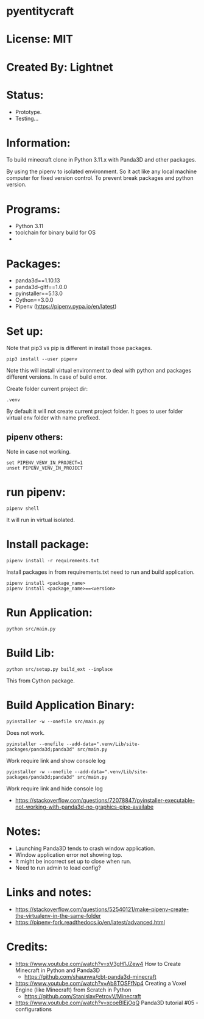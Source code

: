 # pyentitycraft

# License: MIT

# Created By: Lightnet

# Status:
 * Prototype.
 * Testing...

# Information:
  To build minecraft clone in Python 3.11.x with Panda3D and other packages.
  
  By using the pipenv to isolated environment. So it act like any local machine computer for fixed version control. To prevent break packages and python version.

# Programs:
 * Python 3.11
 * toolchain for binary build for OS
 * 
 
# Packages:
 * panda3d==1.10.13
 * panda3d-gltf==1.0.0
 * pyinstaller==5.13.0
 * Cython==3.0.0
 * Pipenv (https://pipenv.pypa.io/en/latest)
 
# Set up:

Note that pip3 vs pip is different in install those packages.

```
pip3 install --user pipenv
```
Note this will install virtual environment to deal with python and packages different versions. In case of build error.

Create folder current project dir:
```
.venv
```
By default it will not create current project folder. It goes to user folder virtual env folder with name prefixed.

## pipenv others:
  Note in case not working.
```
set PIPENV_VENV_IN_PROJECT=1
unset PIPENV_VENV_IN_PROJECT
```
# run pipenv:
```
pipenv shell
```
It will run in virtual isolated.

# Install package:
```
pipenv install -r requirements.txt
```
Install packages in from requirements.txt need to run and build application.

```
pipenv install <package_name>
pipenv install <package_name>==<version>
```

# Run Application:
```
python src/main.py
```

# Build Lib:
```
python src/setup.py build_ext --inplace
```
This from Cython package.

# Build Application Binary:
```
pyinstaller -w --onefile src/main.py
```
  Does not work.
```
pyinstaller --onefile --add-data=".venv/Lib/site-packages/panda3d;panda3d" src/main.py
```
  Work require link and show console log
```
pyinstaller -w --onefile --add-data=".venv/Lib/site-packages/panda3d;panda3d" src/main.py
```
  Work require link and hide console log

 * https://stackoverflow.com/questions/72078847/pyinstaller-executable-not-working-with-panda3d-no-graphics-pipe-availabe

# Notes:
 * Launching Panda3D tends to crash window application.
 * Window application error not showing top.
 * It might be incorrect set up to close when run.
 * Need to run admin to load config?

# Links and notes:
 * https://stackoverflow.com/questions/52540121/make-pipenv-create-the-virtualenv-in-the-same-folder
 * https://pipenv-fork.readthedocs.io/en/latest/advanced.html

# Credits:
 * https://www.youtube.com/watch?v=xV3gH1JZew4  How to Create Minecraft in Python and Panda3D
    * https://github.com/shaunwa/cbt-panda3d-minecraft
 * https://www.youtube.com/watch?v=Ab8TOSFfNp4  Creating a Voxel Engine (like Minecraft) from Scratch in Python
    * https://github.com/StanislavPetrovV/Minecraft
 * https://www.youtube.com/watch?v=xcoeBlEjOqQ Panda3D tutorial #05 - configurations


 